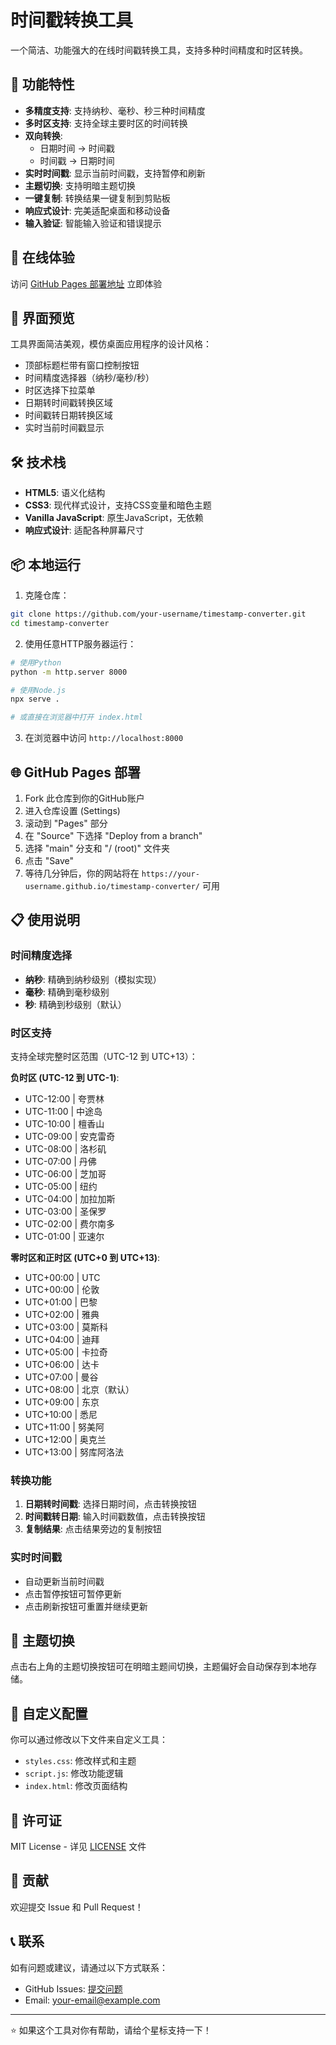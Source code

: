 # 时间戳转换工具

一个简洁、功能强大的在线时间戳转换工具，支持多种时间精度和时区转换。

## 🌟 功能特性

- **多精度支持**: 支持纳秒、毫秒、秒三种时间精度
- **多时区支持**: 支持全球主要时区的时间转换
- **双向转换**: 
  - 日期时间 → 时间戳
  - 时间戳 → 日期时间
- **实时时间戳**: 显示当前时间戳，支持暂停和刷新
- **主题切换**: 支持明暗主题切换
- **一键复制**: 转换结果一键复制到剪贴板
- **响应式设计**: 完美适配桌面和移动设备
- **输入验证**: 智能输入验证和错误提示

## 🚀 在线体验

访问 [GitHub Pages 部署地址](https://your-username.github.io/timestamp-converter/) 立即体验

## 📱 界面预览

工具界面简洁美观，模仿桌面应用程序的设计风格：

- 顶部标题栏带有窗口控制按钮
- 时间精度选择器（纳秒/毫秒/秒）
- 时区选择下拉菜单
- 日期转时间戳转换区域
- 时间戳转日期转换区域
- 实时当前时间戳显示

## 🛠️ 技术栈

- **HTML5**: 语义化结构
- **CSS3**: 现代样式设计，支持CSS变量和暗色主题
- **Vanilla JavaScript**: 原生JavaScript，无依赖
- **响应式设计**: 适配各种屏幕尺寸

## 📦 本地运行

1. 克隆仓库：
```bash
git clone https://github.com/your-username/timestamp-converter.git
cd timestamp-converter
```

2. 使用任意HTTP服务器运行：
```bash
# 使用Python
python -m http.server 8000

# 使用Node.js
npx serve .

# 或直接在浏览器中打开 index.html
```

3. 在浏览器中访问 `http://localhost:8000`

## 🌐 GitHub Pages 部署

1. Fork 此仓库到你的GitHub账户
2. 进入仓库设置 (Settings)
3. 滚动到 "Pages" 部分
4. 在 "Source" 下选择 "Deploy from a branch"
5. 选择 "main" 分支和 "/ (root)" 文件夹
6. 点击 "Save"
7. 等待几分钟后，你的网站将在 `https://your-username.github.io/timestamp-converter/` 可用

## 📋 使用说明

### 时间精度选择
- **纳秒**: 精确到纳秒级别（模拟实现）
- **毫秒**: 精确到毫秒级别
- **秒**: 精确到秒级别（默认）

### 时区支持

支持全球完整时区范围（UTC-12 到 UTC+13）：

**负时区 (UTC-12 到 UTC-1)**:
- UTC-12:00 | 夸贾林
- UTC-11:00 | 中途岛
- UTC-10:00 | 檀香山
- UTC-09:00 | 安克雷奇
- UTC-08:00 | 洛杉矶
- UTC-07:00 | 丹佛
- UTC-06:00 | 芝加哥
- UTC-05:00 | 纽约
- UTC-04:00 | 加拉加斯
- UTC-03:00 | 圣保罗
- UTC-02:00 | 费尔南多
- UTC-01:00 | 亚速尔

**零时区和正时区 (UTC+0 到 UTC+13)**:
- UTC+00:00 | UTC
- UTC+00:00 | 伦敦
- UTC+01:00 | 巴黎
- UTC+02:00 | 雅典
- UTC+03:00 | 莫斯科
- UTC+04:00 | 迪拜
- UTC+05:00 | 卡拉奇
- UTC+06:00 | 达卡
- UTC+07:00 | 曼谷
- UTC+08:00 | 北京（默认）
- UTC+09:00 | 东京
- UTC+10:00 | 悉尼
- UTC+11:00 | 努美阿
- UTC+12:00 | 奥克兰
- UTC+13:00 | 努库阿洛法

### 转换功能
1. **日期转时间戳**: 选择日期时间，点击转换按钮
2. **时间戳转日期**: 输入时间戳数值，点击转换按钮
3. **复制结果**: 点击结果旁边的复制按钮

### 实时时间戳
- 自动更新当前时间戳
- 点击暂停按钮可暂停更新
- 点击刷新按钮可重置并继续更新

## 🎨 主题切换

点击右上角的主题切换按钮可在明暗主题间切换，主题偏好会自动保存到本地存储。

## 🔧 自定义配置

你可以通过修改以下文件来自定义工具：

- `styles.css`: 修改样式和主题
- `script.js`: 修改功能逻辑
- `index.html`: 修改页面结构

## 📄 许可证

MIT License - 详见 [LICENSE](LICENSE) 文件

## 🤝 贡献

欢迎提交 Issue 和 Pull Request！

## 📞 联系

如有问题或建议，请通过以下方式联系：

- GitHub Issues: [提交问题](https://github.com/your-username/timestamp-converter/issues)
- Email: your-email@example.com

---

⭐ 如果这个工具对你有帮助，请给个星标支持一下！
